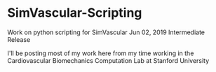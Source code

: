# SimVascular-Scripting
Work on python scripting for SimVascular Jun 02, 2019 Intermediate Release

I'll be posting most of my work here from my time working in the Cardiovascular Biomechanics Computation Lab  at Stanford University 
